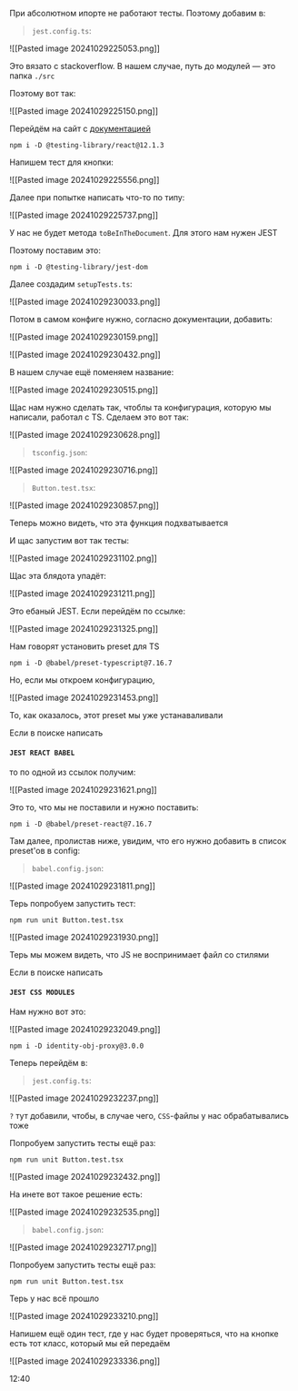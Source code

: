 
При абсолютном ипорте не работают тесты. Поэтому добавим в:

> `jest.config.ts`:

![[Pasted image 20241029225053.png]]

Это вязато с stackoverflow. В нашем случае, путь до модулей — это папка `./src`

Поэтому вот так:

![[Pasted image 20241029225150.png]]


Перейдём на сайт с [документацией](https://github.com/testing-library/jest-dom)

```BASH:
npm i -D @testing-library/react@12.1.3
```

Напишем тест для кнопки:

![[Pasted image 20241029225556.png]]

Далее при попытке написать что-то по типу:

![[Pasted image 20241029225737.png]]

У нас не будет метода `toBeInTheDocument`. Для этого нам нужен JEST

Поэтому поставим это:

```BASH:
npm i -D @testing-library/jest-dom
```

Далее создадим `setupTests.ts`:

![[Pasted image 20241029230033.png]]

Потом в самом конфиге нужно, согласно документации, добавить:

![[Pasted image 20241029230159.png]]



![[Pasted image 20241029230432.png]]


В нашем случае ещё поменяем название:

![[Pasted image 20241029230515.png]]

Щас нам нужно сделать так, чтоблы та конфигурация, которую мы написали, работал с TS. Сделаем это вот так:

![[Pasted image 20241029230628.png]]

> `tsconfig.json`:

![[Pasted image 20241029230716.png]]


> `Button.test.tsx`:

![[Pasted image 20241029230857.png]]

Теперь можно видеть, что эта функция подхватывается

И щас запустим вот так тесты:

![[Pasted image 20241029231102.png]]

Щас эта блядота упадёт:

![[Pasted image 20241029231211.png]]

Это ебаный JEST. Если перейдём по ссылке:

![[Pasted image 20241029231325.png]]

Нам говорят установить preset для TS

```BASH:
npm i -D @babel/preset-typescript@7.16.7
```

Но, если мы откроем конфигурацию,

![[Pasted image 20241029231453.png]]

То, как оказалось, этот preset мы уже устанаваливали

Если в поиске написать

#### `JEST REACT BABEL`

то по одной из ссылок получим:

![[Pasted image 20241029231621.png]]

Это то, что мы не поставили и нужно поставить:

```BASH:
npm i -D @babel/preset-react@7.16.7
```

Там далее, пролистав ниже, увидим, что его нужно добавить в список preset'ов в config:

> `babel.config.json`:

![[Pasted image 20241029231811.png]]

Терь попробуем запустить тест:

```BASH:
npm run unit Button.test.tsx
```

![[Pasted image 20241029231930.png]]

Терь мы можем видеть, что JS не воспринимает файл со стилями

Если в поиске написать

#### `JEST CSS MODULES`

Нам нужно вот это:

![[Pasted image 20241029232049.png]]

```BASH:
npm i -D identity-obj-proxy@3.0.0
```

Теперь перейдём в:

> `jest.config.ts`:

![[Pasted image 20241029232237.png]]

`?` тут добавили, чтобы, в случае чего, `CSS`-файлы у нас обрабатывались тоже

Попробуем запустить тесты ещё раз:

```BASH:
npm run unit Button.test.tsx
```


![[Pasted image 20241029232432.png]]

На инете вот такое решение есть:

![[Pasted image 20241029232535.png]]

> `babel.config.json`:

![[Pasted image 20241029232717.png]]

Попробуем запустить тесты ещё раз:

```BASH:
npm run unit Button.test.tsx
```

Терь у нас всё прошло

![[Pasted image 20241029233210.png]]

Напишем ещё один тест, где у нас будет проверяться, что на кнопке есть тот класс, который мы ей передаём

![[Pasted image 20241029233336.png]]


12:40

